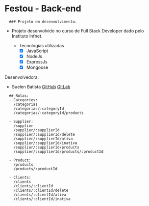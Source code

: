# Festou - Back-end
```console
  ### Projeto em desenvolvimento.
```

- Projeto desenvolvido no curso de Full Stack Developer dado pelo Instituto Infnet.

    - Tecnologias utilizadas
        * [X] JavaScript
        * [X] NodeJs
        * [X] ExpressJs
        * [X] Mongoose

Desenvolvedora:
- Suelen Batista 
[GitHub](https://github.com/sue1en)
[GitLab](https://gitlab.com/suelen.batista)

```console
  ## Rotas:
  - Categories:
    /categorias
    /categorias/:categoryId
    /categorias/:categoryId/products

  - Supplier:
    /supplier
    /supplier/:supplierId
    /supplier/:supplierId/delete
    /supplier/:supplierId/ativa
    /supplier/:supplierId/inativa
    /supplier/:supplierId/products
    /supplier/:supplierId/products/:productId

  - Product:
    /products
    /products/:productId

  - Clients:
    /clients
    /clients/:clientId
    /clients/:clientId/delete
    /clients/:clientId/ativa
    /clients/:clientId/inativa
```